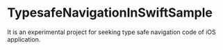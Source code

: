 # TypesafeNavigationInSwiftSample

It is an experimental project for seeking type safe navigation code of iOS application.
